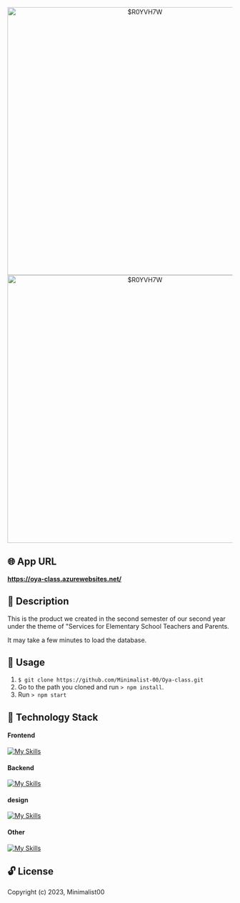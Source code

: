 <p align="center">
<img height="600px" alt="$R0YVH7W" src="https://user-images.githubusercontent.com/58283244/233970630-5468fe5b-7c6e-4482-b406-73feab7f5345.jpg">
<img height="600px" alt="$R0YVH7W" src="https://user-images.githubusercontent.com/58283244/233966327-6a44fe3c-6f14-45f3-9374-f99f3e7b15eb.png">
</p>


## 🌐 App URL

**https://oya-class.azurewebsites.net/**


## 📄 Description

This is the product we created in the second semester of our second year under the theme of "Services for Elementary School Teachers and Parents.  

It may take a few minutes to load the database.

## 💬 Usage

1. `$ git clone https://github.com/Minimalist-00/Oya-class.git`
2. Go to the path you cloned and run `> npm install`.
3. Run `> npm start`

## 🔧 Technology Stack
#### Frontend
[![My Skills](https://skillicons.dev/icons?i=html,js,react,nodejs)](https://skillicons.dev)

#### Backend
[![My Skills](https://skillicons.dev/icons?i=azure)](https://skillicons.dev)

#### design
[![My Skills](https://skillicons.dev/icons?i=css,bootstrap,materialui)](https://skillicons.dev)



#### Other
[![My Skills](https://skillicons.dev/icons?i=vscode,github)](https://skillicons.dev)


## 🔓 License

Copyright (c) 2023, Minimalist00
